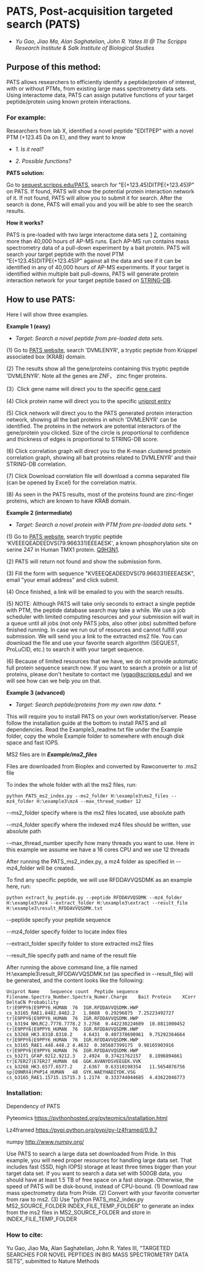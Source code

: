 # PATS, Post-acquisition targeted search (PATS)

* *Yu Gao, Jiao Ma, Alan Saghatelian, John R. Yates III @ The Scripps Research Institute & Salk Institute of Biological Studies*

## Purpose of this method:

PATS allows researchers to efficiently identify a peptide/protein of interest, with or without PTMs, from existing large mass spectrometry data sets. Using interactome data, PATS can assign putative functions of your target peptide/protein using known protein interactions.

### For example:

Researchers from lab X, identified a novel peptide "EDITPEP" with a novel PTM (+123.45 Da on E), and they want to know 

* *1. Is it real?*

* *2. Possible functions?*

**PATS solution:**

Go to [sequest.scripps.edu/PATS](http://sequest.scripps.edu/PATS), search for "E(+123.45)DITPE(+123.45)P" on PATS. If found, PATS will show the potential protein interaction network of it. If not found, PATS will allow you to submit it for search. After the search is done, PATS will email you and you will be able to see the search results.

**How it works?**

PATS is pre-loaded with two large interactome data sets [1](https://www.ncbi.nlm.nih.gov/pubmed/28514442) [2](https://www.ncbi.nlm.nih.gov/pubmed/26496610), containing more than 40,000 hours of AP-MS runs. Each AP-MS run contains mass spectrometry data of a pull-down experiment by a bait protein. PATS will search your target peptide with the novel PTM "E(+123.45)DITPE(+123.45)P" against all the data and see if it can be identified in any of 40,000 hours of AP-MS experiments. If your target is identified within multiple bait pull-downs, PATS will generate protein interaction network for your target peptide based on [STRING-DB](string-db.org).

## How to use PATS:

Here I will show three examples.

**Example 1 (easy)**
* *Target: Search a novel peptide from pre-loaded data sets.*

(1) Go to [PATS website](http://sequest.scripps.edu/PATS), search 'DVMLENYR', a tryptic peptide from Krüppel associated box (KRAB) domain.

(2) The results show all the gene/proteins containing this tryptic peptide 'DVMLENYR'. Note all the genes are ZNF， zinc finger proteins.

(3）Click gene name will direct you to the specific [gene card](http://www.genecards.org)

(4) Click protein name will direct you to the specific [uniprot entry](http://www.uniprot.org)

(5) Click network will direct you to the PATS generated protein interaction network, showing all the bait proteins in which 'DVMLENYR' can be identified. The proteins in the network are potential interactors of the gene/protein you clicked. Size of the circle is proportional to confidence and thickness of edges is proportional to STRING-DB score.

(6) Click correlation graph will direct you to the K-mean clustered protein correlation graph, showing all bait proteins related to DVMLENYR' and their STRING-DB correlation.

(7) Click Download correlation file will download a comma separated file (can be opened by Excel) for the correlation matrix.

(8) As seen in the PATS results, most of the proteins found are zinc-finger proteins, which are known to have KRAB domain.

**Example 2 (intermediate)**
* *Target: Search a novel protein with PTM from pre-loaded data sets.* *

(1) Go to [PATS website](http://sequest.scripps.edu/PATS), search tryptic peptide 'KVEEEQEADEEDVS(79.966331)EEEAESK', a known phosphorylation site on serine 247 in Human TMX1 protein. [Q9H3N1](http://www.uniprot.org/uniprot/Q9H3N1). 

(2) PATS will return not found and show the submission form.

(3) Fill the form with sequence "KVEEEQEADEEDVS(79.966331)EEEAESK", email "your email address" and click submit.

(4) Once finished, a link will be emailed to you with the search results.

(5) NOTE: Although PATS will take only seconds to extract a single peptide with PTM, the peptide database search may take a while. We use a job scheduler with limited computing resources and your submission will wait in a queue until all jobs (not only PATS jobs, also other jobs) submitted before finished running. In case we run out of resources and cannot fulfill your submission. We will send you a link to the extracted ms2 file. You can download the file and use your favorite search algorithm (SEQUEST, ProLuCID, etc.) to search it with your target sequence.

(6) Because of limited resources that we have, we do not provide automatic full protein sequence search now. If you want to search a protein or a list of proteins, please don't hesitate to contact me (ygao@scripps.edu) and we will see how can we help you on that.

**Example 3 (advanced)**
* *Target: Search peptide/proteins from my own raw data.* *

This will require you to install PATS on your own workstation/server. Please follow the installation guide at the bottom to install PATS and all dependencies. Read the Example3_readme.txt file under the Example folder, copy the whole Example folder to somewhere with enough disk space and fast IOPS.

MS2 files are in ***Example/ms2_files***

Files are downloaded from Bioplex and converted by Rawconverter to .ms2 file

To index the whole folder with all the ms2 files, run: 

```es6
python PATS_ms2_index.py --ms2_folder H:\example3\ms2_files --mz4_folder H:\example3\mz4 --max_thread_number 12
```
--ms2_folder specify where is the ms2 files located, use absolute path

--mz4_folder specify where the indexed mz4 files should be written, use absolute path

--max_thread_number specify how many threads you want to use. Here in this example we assume we have a 16 cores CPU and we use 12 threads

After running the PATS_ms2_index.py, a mz4 folder as specified in --mz4_folder will be created.

To find any specific peptide, we will use RFDDAVVQSDMK as an example here, run:
```es6
python extract_by_peptide.py --peptide RFDDAVVQSDMK --mz4_folder H:\example3\mz4 --extract_folder H:\example3\extract --result_file H:\example3\result_RFDDAVVQSDMK.txt
```
--peptide specify your peptide sequence

--mz4_folder specify folder to locate index files

--extract_folder specify folder to store extracted ms2 files 

--result_file specify path and name of the result file

After running the above command line, a file named H:\example3\result_RFDDAVVQSDMK.txt (as specified in --result_file) will be generated, and the content looks like the following:

```es6
Uniprot Name	Sequence count	Peptide sequence	Filename.Spectra_Number.Spectra_Numer.Charge	Bait Protein	XCorr	DeltaCN	Probability
tr|E9PPY6|E9PPY6_HUMAN	76	IGR.RFDDAVVQSDMK.HWP	cs_b3165_RAE1.8482.8482.2	1.8688	0.29296875	7.25223492727
tr|E9PPY6|E9PPY6_HUMAN	76	IGR.RFDDAVVQSDMK.HWP	cs_b3194_NHLRC2.7778.7778.2	3.2768	0.442230224609	10.8811000452
tr|E9PPY6|E9PPY6_HUMAN	76	IGR.RFDDAVVQSDMK.HWP	cs_b3268_HK3.8310.8310.2	4.6431	0.407378690961	9.75292364664
tr|E9PPY6|E9PPY6_HUMAN	76	IGR.RFDDAVVQSDMK.HWP	cs_b3165_RAE1.448.448.2	4.4632	0.385687399175	9.98165903916
tr|E9PPY6|E9PPY6_HUMAN	76	IGR.RFDDAVVQSDMK.HWP	cs_b3271_GFAP.9212.9212.3	2.4924	0.37421762157	8.1096894661
tr|E7ER27|E7ER27_HUMAN	68	GGK.AVANYDSVEEGEK.VVK	cs_b3268_HK3.6577.6577.2	2.6367	0.63310198354	11.5654076756
sp|Q9NRX4|PHP14_HUMAN	48	GYK.WAEYHADIYDK.VSG	cs_b3165_RAE1.15715.15715.3	1.2174	0.333744044685	4.43622046773
```


### Installation:

Dependency of PATS

Pyteomics https://pythonhosted.org/pyteomics/installation.html

Lz4framed https://pypi.python.org/pypi/py-lz4framed/0.9.7

numpy	http://www.numpy.org/

Use PATS to search a large data set downloaded from Pride. In this example, you will need proper resources for handling large data set. That includes fast (SSD, high IOPS) storage at least three times bigger than your target data set. If you want to search a data set with 500GB data, you should have at least 1.5 TB of free space on a fast storage. Otherwise, the speed of PATS will be disk-bound, instead of CPU-bound. 
(1) Download raw mass spectrometry data from Pride.
(2) Convert with your favorite converter from raw to ms2.
(3) Use "python PATS_ms2_index.py MS2_SOURCE_FOLDER INDEX_FILE_TEMP_FOLDER" to generate an index from the ms2 files in MS2_SOURCE_FOLDER and store in INDEX_FILE_TEMP_FOLDER


### How to cite:

Yu Gao, Jiao Ma, Alan Saghatelian, John R. Yates III, "TARGETED SEARCHES FOR NOVEL PEPTIDES IN BIG MASS SPECTROMETRY DATA SETS", submitted to Nature Methods
